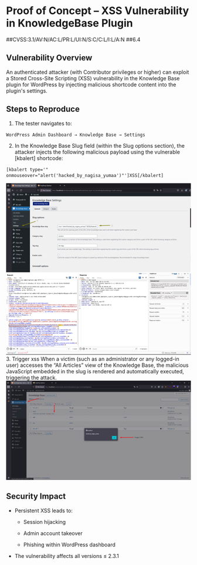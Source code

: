 # Proof of Concept – XSS Vulnerability in KnowledgeBase Plugin

##CVSS:3.1/AV:N/AC:L/PR:L/UI:N/S:C/C:L/I:L/A:N
##6.4

## Vulnerability Overview
An authenticated attacker (with Contributor privileges or higher) can exploit a Stored Cross-Site Scripting (XSS) vulnerability in the Knowledge Base plugin for WordPress by injecting malicious shortcode content into the plugin's settings.
##  Steps to Reproduce
1. The tester navigates to:
```
WordPress Admin Dashboard → Knowledge Base → Settings
```
2. In the Knowledge Base Slug field (within the Slug options section), the attacker injects the following malicious payload using the vulnerable [kbalert] shortcode:
```
[kbalert type='" onmouseover="alert('hacked_by_nagisa_yumaa')"']XSS[/kbalert]
```
![alt text](1.png)
![alt text](2.png)
3. Trigger xss
When a victim (such as an administrator or any logged-in user) accesses the “All Articles” view of the Knowledge Base, the malicious JavaScript embedded in the slug is rendered and automatically executed, triggering the attack.
![alt text](3.png)
## Security Impact
* Persistent XSS leads to:

    * Session hijacking

    * Admin account takeover

    * Phishing within WordPress dashboard

* The vulnerability affects all versions ≤ 2.3.1
